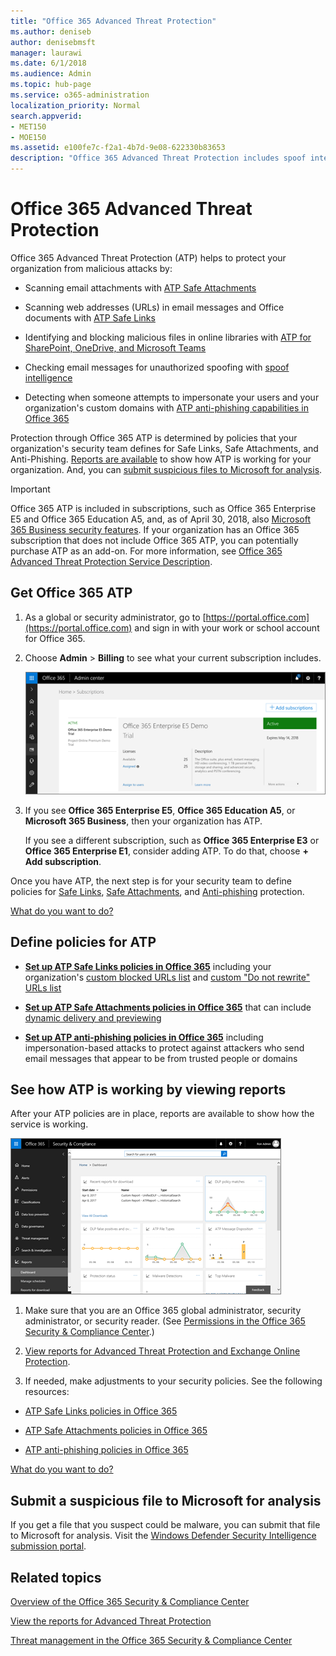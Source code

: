 ```yaml
---
title: "Office 365 Advanced Threat Protection"
ms.author: deniseb
author: denisebmsft
manager: laurawi
ms.date: 6/1/2018
ms.audience: Admin
ms.topic: hub-page
ms.service: o365-administration
localization_priority: Normal
search.appverid:
- MET150
- MOE150
ms.assetid: e100fe7c-f2a1-4b7d-9e08-622330b83653
description: "Office 365 Advanced Threat Protection includes spoof intelligence, safe links, safe attachments, and advanced anti-phishing capabilities. Advanced Threat Protection is also being extended to files in SharePoint Online, OneDrive for Business, and Microsoft Teams."
---
```


# Office 365 Advanced Threat Protection

Office 365 Advanced Threat Protection (ATP) helps to protect your organization from malicious attacks by:
  
- Scanning email attachments with [ATP Safe Attachments](atp-safe-attachments.md)
    
- Scanning web addresses (URLs) in email messages and Office documents with [ATP Safe Links](atp-safe-links.md)
    
- Identifying and blocking malicious files in online libraries with [ATP for SharePoint, OneDrive, and Microsoft Teams](atp-for-spo-odb-and-teams.md)
    
- Checking email messages for unauthorized spoofing with [spoof intelligence](learn-about-spoof-intelligence.md)
    
- Detecting when someone attempts to impersonate your users and your organization's custom domains with [ATP anti-phishing capabilities in Office 365](atp-anti-phishing.md)
    
Protection through Office 365 ATP is determined by policies that your organization's security team defines for Safe Links, Safe Attachments, and Anti-Phishing. [Reports are available](view-reports-for-atp.md) to show how ATP is working for your organization. And, you can [submit suspicious files to Microsoft for analysis](office-365-atp.md#submitlalware).
  
> [!IMPORTANT]
> Office 365 ATP is included in subscriptions, such as Office 365 Enterprise E5 and Office 365 Education A5, and, as of April 30, 2018, also [Microsoft 365 Business security features](https://support.office.com/article/c123694a-1efb-459e-a8d5-2187975373dc). If your organization has an Office 365 subscription that does not include Office 365 ATP, you can potentially purchase ATP as an add-on. For more information, see [Office 365 Advanced Threat Protection Service Description](https://technet.microsoft.com/library/exchange-online-advanced-threat-protection-service-description.aspx). 
      
## Get Office 365 ATP

1. As a global or security administrator, go to [https://portal.office.com](https://portal.office.com) and sign in with your work or school account for Office 365. 
    
2. Choose **Admin** \> **Billing** to see what your current subscription includes. 
    
    ![As a global admin, sign in at portal.office.com and go to Admin \> Billing](media/18a3546c-bd1f-4f49-82ec-0184909b42c2.png)
  
3. If you see **Office 365 Enterprise E5**, **Office 365 Education A5**, or **Microsoft 365 Business**, then your organization has ATP. 
    
    If you see a different subscription, such as **Office 365 Enterprise E3** or **Office 365 Enterprise E1**, consider adding ATP. To do that, choose **+ Add subscription**.
    
Once you have ATP, the next step is for your security team to define policies for [Safe Links](atp-safe-links.md), [Safe Attachments](atp-safe-attachments.md), and [Anti-phishing](set-up-atp-anti-phishing-policies.md) protection. 
  
[What do you want to do?](office-365-atp.md#TOC)
  
## Define policies for ATP

- **[Set up ATP Safe Links policies in Office 365](set-up-atp-safe-links-policies.md)** including your organization's [custom blocked URLs list](set-up-a-custom-blocked-urls-list-wtih-atp.md) and [custom "Do not rewrite" URLs list](set-up-a-custom-do-not-rewrite-urls-list-with-atp.md)
    
- **[Set up ATP Safe Attachments policies in Office 365](set-up-atp-safe-attachments-policies.md)** that can include [dynamic delivery and previewing](dynamic-delivery-and-previewing.md)
    
- **[Set up ATP anti-phishing policies in Office 365](set-up-atp-anti-phishing-policies.md)** including impersonation-based attacks to protect against attackers who send email messages that appear to be from trusted people or domains 
  
## See how ATP is working by viewing reports

After your ATP policies are in place, reports are available to show how the service is working.

[![The Security &amp; Compliance Center dashboard can help you see where Advanced Threat Protection is working](media/6b213d34-adbb-44af-8549-be9a7e2db087.png)](view-reports-for-atp.md)
  
1. Make sure that you are an Office 365 global administrator, security administrator, or security reader. (See [Permissions in the Office 365 Security &amp; Compliance Center](permissions-in-the-security-and-compliance-center.md).)
    
2. [View reports for Advanced Threat Protection and Exchange Online Protection](view-reports-for-atp.md).
    
3. If needed, make adjustments to your security policies. See the following resources:
    
  - [ATP Safe Links policies in Office 365](set-up-atp-safe-links-policies.md)
    
  - [ATP Safe Attachments policies in Office 365](set-up-atp-safe-attachments-policies.md)
    
  - [ATP anti-phishing policies in Office 365](set-up-atp-anti-phishing-policies.md)
    
[What do you want to do?](office-365-atp.md)
  
## Submit a suspicious file to Microsoft for analysis

If you get a file that you suspect could be malware, you can submit that file to Microsoft for analysis. Visit the [Windows Defender Security Intelligence submission portal](https://go.microsoft.com/fwlink/?linkid=857185).
  
## Related topics

[Overview of the Office 365 Security &amp; Compliance Center](https://support.office.com/article/a5f2fd18-b029-4257-b5a8-ae83e7768c85)
  
[View the reports for Advanced Threat Protection](view-reports-for-atp.md)
  
[Threat management in the Office 365 Security &amp; Compliance Center](threat-management.md)
  

